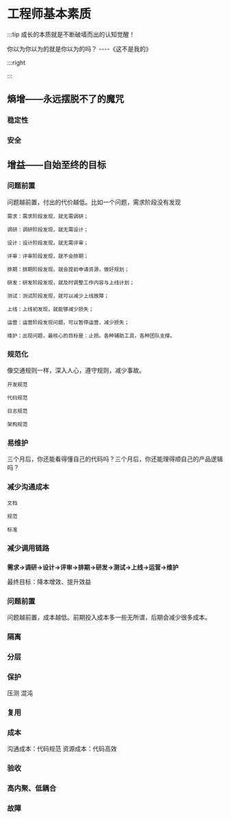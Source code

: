 # 工程师基本素质

:::tip 成长的本质就是不断破墙而出的认知觉醒！

  你以为你以为的就是你以为的吗？               ----《这不是我的》

:::right


:::


## 熵增——永远摆脱不了的魔咒

### 稳定性

### 安全



## 增益——自始至终的目标

### 问题前置

   问题越前置，付出的代价越低。比如一个问题，需求阶段没有发现
    
    需求：需求阶段发现，就无需调研；
    
    调研：调研阶段发现，就无需设计；
    
    设计：设计阶段发现，就无需评审；
    
    评审：评审阶段发现，就不会排期；
    
    排期：排期阶段发现，就会提前申请资源，做好规划；
    
    研发：研发阶段发现，就及时调整工作内容与上线计划；
    
    测试：测试阶段发现，就可以减少上线故障；
    
    上线：上线初发现，就能够减少损失；
    
    运营：运营阶段发现问题，可以暂停运营，减少损失；
    
    维护：出现问题，最核心的目标是：止损。各种辅助工具，各种团队支撑。
    

### 规范化

  像交通规则一样，深入人心，遵守规则，减少事故。
  
    开发规范
    
    代码规范
    
    日志规范
    
    架构规范

### 易维护

   三个月后，你还能看得懂自己的代码吗？三个月后，你还能理得顺自己的产品逻辑吗？
   
   

### 减少沟通成本

    文档
    
    规范
    
    标准

### 减少调用链路



### 
**需求->调研->设计->评审->排期->研发->测试->上线->运营->维护**

最终目标：降本增效、提升效益



### 问题前置

问题越前置，成本越低。前期投入成本多一些无所谓，后期会减少很多成本。

  
### 隔离

### 分层

### 保护

压测
混沌

### 复用

### 成本

沟通成本：代码规范
资源成本：代码高效

### 验收

### 高内聚、低耦合



### 故障
